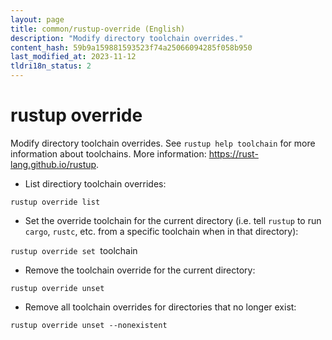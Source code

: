 ```yaml
---
layout: page
title: common/rustup-override (English)
description: "Modify directory toolchain overrides."
content_hash: 59b9a159881593523f74a25066094285f058b950
last_modified_at: 2023-11-12
tldri18n_status: 2
---
```

# rustup override

Modify directory toolchain overrides.
See `rustup help toolchain` for more information about toolchains.
More information: <https://rust-lang.github.io/rustup>.

- List directiory toolchain overrides:

`rustup override list`

- Set the override toolchain for the current directory (i.e. tell `rustup` to run `cargo`, `rustc`, etc. from a specific toolchain when in that directory):

`rustup override set `<span class="tldr-var badge badge-pill bg-dark-lm bg-white-dm text-white-lm text-dark-dm font-weight-bold">toolchain</span>

- Remove the toolchain override for the current directory:

`rustup override unset`

- Remove all toolchain overrides for directories that no longer exist:

`rustup override unset --nonexistent`

